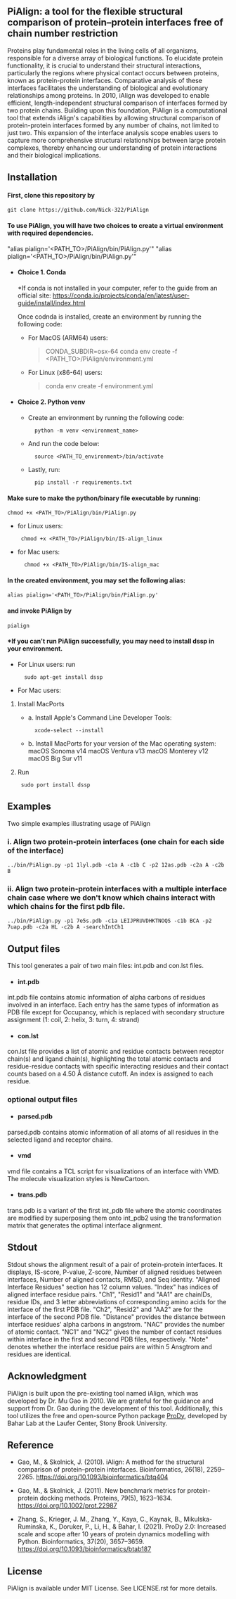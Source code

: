 ## PiAlign: a tool for the flexible structural comparison of protein–protein interfaces free of chain number restriction

Proteins play fundamental roles in the living cells of all organisms, responsible for a diverse array of biological functions. ​To elucidate protein functionality, it is crucial to understand their structural interactions, particularly the regions where physical contact occurs between proteins, known as protein-protein interfaces. Comparative analysis of these interfaces facilitates the understanding of biological and evolutionary relationships among proteins. In 2010, iAlign was developed to enable efficient, length-independent structural comparison of interfaces formed by two protein chains. Building upon this foundation, PiAlign is a computational tool that extends iAlign's capabilities by allowing structural comparison of protein-protein interfaces formed by any number of chains, not limited to just two. This expansion of the interface analysis scope enables users to capture more comprehensive structural relationships between large protein complexes, thereby enhancing our understanding of protein interactions and their biological implications.


## Installation

#### First, clone this repository by

	git clone https://github.com/Nick-322/PiAlign

#### To use PiAlign, you will have two choices to create a virtual environment with required dependencies.

"alias pialign='<PATH_TO>/PiAlign/bin/PiAlign.py'"
"alias pialign='<PATH_TO>/PiAlign/bin/PiAlign.py'"
* #### Choice 1. Conda

	*If conda is not installed in your computer, refer to the guide from an official site:
	https://conda.io/projects/conda/en/latest/user-guide/install/index.html


	Once codnda is installed, create an environment by running the following code:
	* For MacOS (ARM64) users:
		> CONDA_SUBDIR=osx-64 conda env create -f <PATH_TO>/PiAlign/environment.yml


	* For Linux (x86-64) users:
		> conda env create -f environment.yml


* #### Choice 2. Python venv
	* Create an environment by running the following code:

			python -m venv <environment_name>


	* And run the code below:

			source <PATH_TO_environment>/bin/activate


	* Lastly, run:

			pip install -r requirements.txt


#### Make sure to make the python/binary file executable by running: 

	chmod +x <PATH_TO>/PiAlign/bin/PiAlign.py
	
	
 * for Linux users:
 	
		chmod +x <PATH_TO>/PiAlign/bin/IS-align_linux
	
* for Mac users:
 			
		chmod +x <PATH_TO>/PiAlign/bin/IS-align_mac


#### In the created environment, you may set the following alias:

	alias pialign='<PATH_TO>/PiAlign/bin/PiAlign.py'

#### and invoke PiAlign by

  	pialign


#### *If you can't run PiAlign successfully, you may need to install dssp in your environment. ###
* For Linux users: run 

		sudo apt-get install dssp

* For Mac users:
1. Install MacPorts
	* a. Install Apple's Command Line Developer Tools: 
	    		
			xcode-select --install
	  
	* b. Install MacPorts for your version of the Mac operating system:
			macOS Sonoma v14
			macOS Ventura v13
			macOS Monterey v12
			macOS Big Sur v11

2. Run 			

		sudo port install dssp

## Examples

Two simple examples illustrating usage of PiAlign

### i. Align two protein-protein interfaces (one chain for each side of the interface)

	../bin/PiAlign.py -p1 1lyl.pdb -c1a A -c1b C -p2 12as.pdb -c2a A -c2b B



### ii. Align two protein-protein interfaces with a multiple interface chain case where we don't know which chains interact with which chains for the first pdb file.

	../bin/PiAlign.py -p1 7e5s.pdb -c1a LEIJPRUVDHKTNOQS -c1b BCA -p2 7uap.pdb -c2a HL -c2b A -searchIntCh1



## Output files

This tool generates a pair of two main files: int.pdb and con.lst files.

* #### int.pdb 

int.pdb file contains atomic information of alpha carbons of residues involved in an interface. Each entry has the same types of information as PDB file except for Occupancy, which is replaced with secondary structure assignment (1: coil, 2: helix, 3: turn, 4: strand)

* #### con.lst

con.lst file provides a list of atomic and residue contacts between receptor chain(s) and ligand chain(s), highlighting the total atomic contacts and residue-residue contacts with specific interacting residues and their contact counts based on a 4.50 Å distance cutoff. An index is assigned to each residue.

### optional output files

* #### parsed.pdb

parsed.pdb contains atomic information of all atoms of all residues in the selected ligand and receptor chains.

* #### vmd

vmd file contains a TCL script for visualizations of an interface with VMD. The molecule visualization styles is NewCartoon.

* #### trans.pdb

trans.pdb is a variant of the first int_pdb file where the atomic coordinates are modified by superposing them onto int_pdb2 using the transformation matrix that generates the optimal interface alignment.

## Stdout

Stdout shows the alignment result of a pair of protein-protein interfaces. It displays, IS-score, P-value, Z-score, Number of aligned residues between interfaces, Number of aligned contacts, RMSD, and Seq identity. "Aligned Interface Residues" section has 12 column values. "Index" has indices of aligned interface residue pairs. "Ch1", "Resid1" and "AA1" are chainIDs, residue IDs, and 3 letter abbreviations of corresponding amino acids for the interface of the first PDB file. "Ch2", "Resid2" and "AA2" are for the interface of the second PDB file. "Distance" provides the distance between interface residues' alpha carbons in angstrom. "NAC" provides the number of atomic contact. "NC1" and "NC2" gives the number of contact residues within interface in the first and second PDB files, respectively. "Note" denotes whether the interface residue pairs are within 5 Ansgtrom and residues are identical.

## Acknowledgment

PiAlign is built upon the pre-existing tool named iAlign, which was developed by Dr. Mu Gao in 2010. We are grateful for the guidance and support from Dr. Gao during the development of this tool. Additionally, this tool utilizes the free and open-source Python package [ProDy](http://prody.csb.pitt.edu/), developed by Bahar Lab at the Laufer Center, Stony Brook University.

## Reference

- Gao, M., & Skolnick, J. (2010). iAlign: A method for the structural comparison of protein–protein interfaces. Bioinformatics, 26(18), 2259–2265. https://doi.org/10.1093/bioinformatics/btq404

- Gao, M., & Skolnick, J. (2011). New benchmark metrics for protein-protein docking methods. Proteins, 79(5), 1623–1634. https://doi.org/10.1002/prot.22987

- Zhang, S., Krieger, J. M., Zhang, Y., Kaya, C., Kaynak, B., Mikulska-Ruminska, K., Doruker, P., Li, H., & Bahar, I. (2021). ProDy 2.0: Increased scale and scope after 10 years of protein dynamics modelling with Python. Bioinformatics, 37(20), 3657–3659. https://doi.org/10.1093/bioinformatics/btab187

## License

PiAlign is available under MIT License. See LICENSE.rst for more details.
